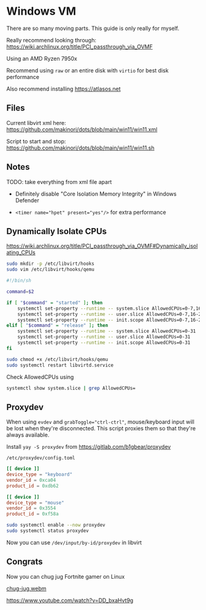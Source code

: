 # Windows VM

There are so many moving parts. This guide is only really for myself.

Really recommend looking through: https://wiki.archlinux.org/title/PCI_passthrough_via_OVMF

Using an AMD Ryzen 7950x

Recommend using `raw` or an entire disk with `virtio` for best disk performance

Also recommend installing https://atlasos.net

## Files

Current libvirt xml here: https://github.com/makinori/dots/blob/main/win11/win11.xml

Script to start and stop: https://github.com/makinori/dots/blob/main/win11/win11.sh

## Notes

TODO: take everything from xml file apart

-   Definitely disable "Core Isolation Memory Integrity" in Windows Defender

-   `<timer name="hpet" present="yes"/>` for extra performance

## Dynamically Isolate CPUs

https://wiki.archlinux.org/title/PCI_passthrough_via_OVMF#Dynamically_isolating_CPUs

```bash
sudo mkdir -p /etc/libvirt/hooks
sudo vim /etc/libvirt/hooks/qemu
```

```bash
#!/bin/sh

command=$2

if [ "$command" = "started" ]; then
    systemctl set-property --runtime -- system.slice AllowedCPUs=0-7,16-23
    systemctl set-property --runtime -- user.slice AllowedCPUs=0-7,16-23
    systemctl set-property --runtime -- init.scope AllowedCPUs=0-7,16-23
elif [ "$command" = "release" ]; then
    systemctl set-property --runtime -- system.slice AllowedCPUs=0-31
    systemctl set-property --runtime -- user.slice AllowedCPUs=0-31
    systemctl set-property --runtime -- init.scope AllowedCPUs=0-31
fi
```

```bash
sudo chmod +x /etc/libvirt/hooks/qemu
sudo systemctl restart libvirtd.service
```

Check AllowedCPUs using

```bash
systemctl show system.slice | grep AllowedCPUs=

```

## Proxydev

When using `evdev` and `grabToggle="ctrl-ctrl"`, mouse/keyboard input will be lost when they're disconnected. This script proxies them so that they're always available.

Install `yay -S proxydev` from https://gitlab.com/b1gbear/proxydev

`/etc/proxydev/config.toml`

```toml
[[ device ]]
device_type = "keyboard"
vendor_id = 0xca04
product_id = 0xdb62

[[ device ]]
device_type = "mouse"
vendor_id = 0x3554
product_id = 0xf58a
```

```bash
sudo systemctl enable --now proxydev
sudo systemctl status proxydev
```

Now you can use `/dev/input/by-id/proxydev` in libvirt

## Congrats

Now you can chug jug Fortnite gamer on Linux

[chug-jug.webm](https://github.com/user-attachments/assets/a05069fb-6664-42b6-9247-f4d667f52172)

https://www.youtube.com/watch?v=DD_bxaHvt9g
